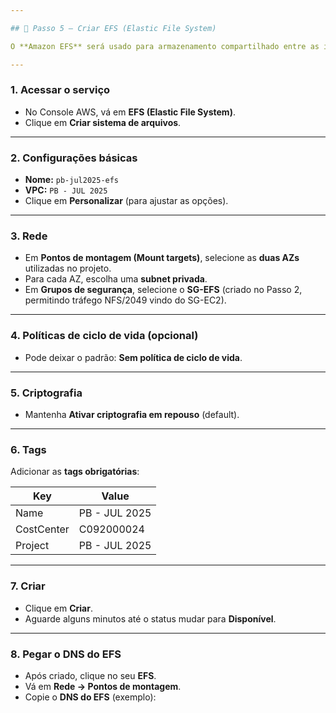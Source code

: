 ```yaml
---

## 📂 Passo 5 — Criar EFS (Elastic File System)

O **Amazon EFS** será usado para armazenamento compartilhado entre as instâncias EC2, garantindo que o diretório `wp-content` do WordPress seja persistente e sincronizado.

---
```


### 1. Acessar o serviço
- No Console AWS, vá em **EFS (Elastic File System)**.  
- Clique em **Criar sistema de arquivos**.  

---

### 2. Configurações básicas
- **Nome:** `pb-jul2025-efs`  
- **VPC:** `PB - JUL 2025`  
- Clique em **Personalizar** (para ajustar as opções).  

---

### 3. Rede
- Em **Pontos de montagem (Mount targets)**, selecione as **duas AZs** utilizadas no projeto.  
- Para cada AZ, escolha uma **subnet privada**.  
- Em **Grupos de segurança**, selecione o **SG-EFS** (criado no Passo 2, permitindo tráfego NFS/2049 vindo do SG-EC2).  

---

### 4. Políticas de ciclo de vida (opcional)
- Pode deixar o padrão: **Sem política de ciclo de vida**.  

---

### 5. Criptografia
- Mantenha **Ativar criptografia em repouso** (default).  

---

### 6. Tags
Adicionar as **tags obrigatórias**:  

| Key        | Value         |
|------------|---------------|
| Name       | PB - JUL 2025 |
| CostCenter | C092000024    |
| Project    | PB - JUL 2025 |

---

### 7. Criar
- Clique em **Criar**.  
- Aguarde alguns minutos até o status mudar para **Disponível**.  

---

### 8. Pegar o DNS do EFS
- Após criado, clique no seu **EFS**.  
- Vá em **Rede → Pontos de montagem**.  
- Copie o **DNS do EFS** (exemplo):  
